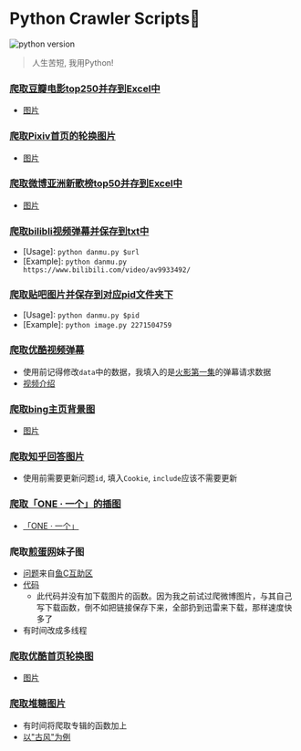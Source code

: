 # Python Crawler Scripts:space_invader:
![python version](https://img.shields.io/badge/python-3.5-brightgreen.svg)

> 人生苦短, 我用Python!

### [爬取豆瓣电影top250并存到Excel中](https://github.com/LewisTian/Python/blob/master/douban/MovieTop250.py)
- [图片](https://github.com/LewisTian/Crawler/blob/master/douban/movieTop250.png "douban")

### [爬取Pixiv首页的轮换图片](https://github.com/LewisTian/Python/blob/master/pixiv/cover.py)
- [图片](https://github.com/LewisTian/Python/blob/master/pixiv/pixiv.png "Pixiv")

### [爬取微博亚洲新歌榜top50并存到Excel中](https://github.com/LewisTian/Python/blob/master/weibo/NewSongTop50.py)
- [图片](https://github.com/LewisTian/Python/blob/master/weibo/weibo.png "weibo")

### [爬取bilibli视频弹幕并保存到txt中](https://github.com/LewisTian/Python/blob/master/bilibili/danmu.py)
- [Usage]: `python danmu.py $url`
- [Example]: `python danmu.py https://www.bilibili.com/video/av9933492/`

### [爬取贴吧图片并保存到对应pid文件夹下](https://github.com/LewisTian/Python/blob/master/tieba/image.py)
- [Usage]: `python danmu.py $pid`
- [Example]: `python image.py 2271504759`

### [爬取优酷视频弹幕](https://github.com/LewisTian/Python/blob/master/youku/danmu.py)
- 使用前记得修改`data`中的数据，我填入的是[火影第一集](http://v.youku.com/v_show/id_XNTQwMTgxMTE2.html)的弹幕请求数据
- [视频介绍](https://www.bilibili.com/video/av13784309/)

### [爬取bing主页背景图](https://github.com/LewisTian/Python/blob/master/bing/cover.py)
- [图片](https://cn.bing.com/az/hprichbg/rb/ChamonixClouds_ZH-CN7700889231_1920x1080.jpg "bing")

### [爬取知乎回答图片](https://github.com/LewisTian/Python/blob/master/zhihu/image.py)
- 使用前需要更新问题`id`, 填入`Cookie`, `include`应该不需要更新

### [爬取「ONE · 一个」的插图](https://github.com/LewisTian/Python/blob/master/one/image.py)
- [「ONE · 一个」](http://www.wufazhuce.com/)

### 爬取[煎蛋网](http://jandan.net/ooxx/)妹子图
- [问题](http://bbs.fishc.com/thread-98098-1-1.html)来自[鱼C互助区](http://bbs.fishc.com/bestanswer.php?mod=huzhu)
- [代码](https://github.com/LewisTian/Python/blob/master/fishC/jandan.py)
    - 此代码并没有加下载图片的函数。因为我之前试过爬微博图片，与其自己写下载函数，倒不如把链接保存下来，全部扔到迅雷来下载，那样速度快多了
- 有时间改成多线程

### [爬取优酷首页轮换图](https://github.com/LewisTian/Python/blob/master/youku/screen_pics.py)
- [图片](https://i.loli.net/2017/11/07/5a0155cebc280.png "screen")

### [爬取堆糖图片](https://github.com/LewisTian/Python/blob/master/duitang/picture.py)
- 有时间将爬取专辑的函数加上
- [以"古风"为例](https://i.loli.net/2017/11/13/5a09631192f59.png)